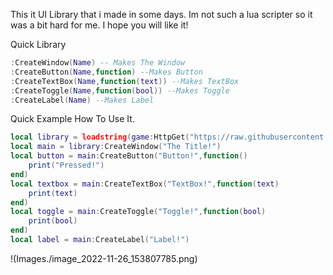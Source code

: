 This it UI Library that i made in some days. Im not such a lua scripter so it was a bit hard for me. I hope you will like it!

Quick Library
```lua
:CreateWindow(Name) -- Makes The Window
:CreateButton(Name,function) --Makes Button
:CreateTextBox(Name,function(text)) --Makes TextBox
:CreateToggle(Name,function(bool)) --Makes Toggle
:CreateLabel(Name) --Makes Label
```

Quick Example How To Use It.
```lua
local library = loadstring(game:HttpGet("https://raw.githubusercontent.com/Agoxu0/Agoxu-UILIB/main/Library.lua"))()
local main = library:CreateWindow("The Title!")
local button = main:CreateButton("Button!",function()
    print("Pressed!")
end)
local textbox = main:CreateTextBox("TextBox!",function(text)
    print(text)
end)
local toggle = main:CreateToggle("Toggle!",function(bool)
    print(bool)
end)
local label = main:CreateLabel("Label!")
```
!(Images./image_2022-11-26_153807785.png)
